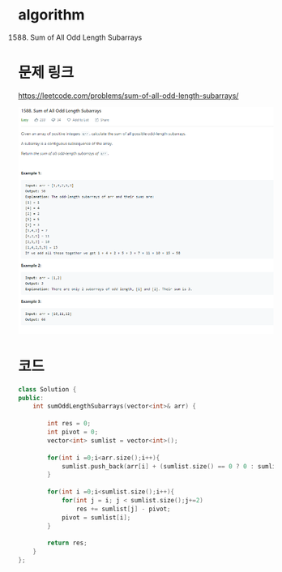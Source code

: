 ﻿# algorithm 
1588. Sum of All Odd Length Subarrays  

# 문제 링크  
https://leetcode.com/problems/sum-of-all-odd-length-subarrays/  

![title](https://github.com/jungmin3834/algorithm/blob/master/image/sum-of-all-odd-length-subarrays.png)

# 코드

```cpp 
class Solution {
public:
    int sumOddLengthSubarrays(vector<int>& arr) {
        
        int res = 0;
        int pivot = 0;
        vector<int> sumlist = vector<int>();
        
        for(int i =0;i<arr.size();i++){
            sumlist.push_back(arr[i] + (sumlist.size() == 0 ? 0 : sumlist.back()));
        }
        
        for(int i =0;i<sumlist.size();i++){
            for(int j = i; j < sumlist.size();j+=2)
                res += sumlist[j] - pivot;
            pivot = sumlist[i];
        }
        
        return res;
    }
};
```